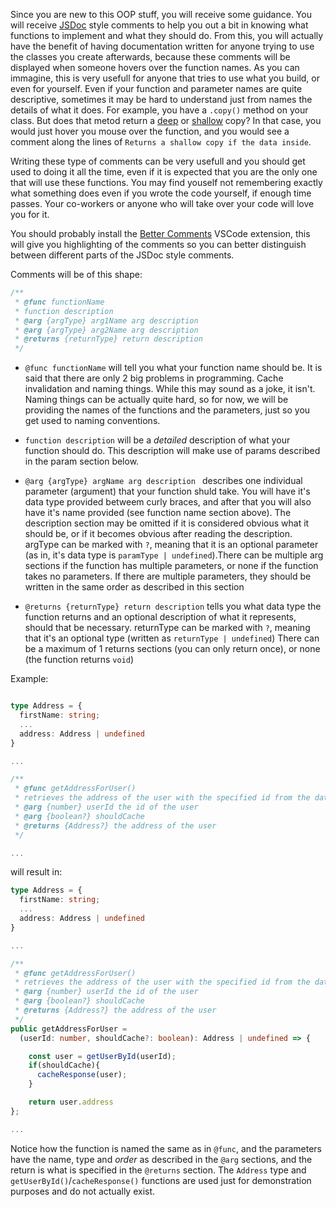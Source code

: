 Since you are new to this OOP stuff, you will receive some guidance. You will receive [JSDoc](https://jsdoc.app/index.html) style comments to help you out a bit in knowing what functions to implement and what they should do. From this, you will actually have the benefit of having documentation written for anyone trying to use the classes you create afterwards, because these comments will be displayed when someone hovers over the function names. As you can immagine, this is very usefull for anyone that tries to use what you build, or even for yourself. Even if your function and parameter names are quite descriptive, sometimes it may be hard to understand just from names the details of what it does. For example, you have a `.copy()` method on your class. But does that metod return a [deep](https://developer.mozilla.org/en-US/docs/Glossary/Deep_copy) or [shallow](https://developer.mozilla.org/en-US/docs/Glossary/Shallow_copy) copy? In that case, you would just hover you mouse over the function, and you would see a comment along the lines of `Returns a shallow copy if the data inside`.

Writing these type of comments can be very usefull and you should get used to doing it all the time, even if it is expected that you are the only one that will use these functions. You may find youself not remembering exactly what something does even if you wrote the code yourself, if enough time passes. Your co-workers or anyone who will take over your code will love you for it.

You should probably install the [Better Comments](https://marketplace.visualstudio.com/items?itemName=aaron-bond.better-comments) VSCode extension, this will give you highlighting of the comments so you can better distinguish between different parts of the JSDoc style comments.

Comments will be of this shape:

```typescript
/** 
 * @func functionName
 * function description
 * @arg {argType} arg1Name arg description
 * @arg {argType} arg2Name arg description
 * @returns {returnType} return description
 */
```

- `@func functionName` will tell you what your function name should be. It is said that there are only 2 big problems in programming. Cache invalidation and naming things. While this may sound as a joke, it isn't. Naming things can be actually quite hard, so for now, we will be providing the names of the functions and the parameters, just so you get used to naming conventions.

- `function description` will be a *detailed* description of what your function should do. This description will make use of params described in the param section below.

- `@arg {argType} argName arg description ` describes one individual parameter (argument) that your function shuld take. You will have it's data type provided betweem curly braces, and after that you will also have it's name provided (see function name section above). The description section may be omitted if it is considered obvious what it should be, or if it becomes obvious after reading the description. argType can be marked with `?`, meaning that it is an optional parameter (as in, it's data type is `paramType | undefined`).There can be multiple arg sections if the function has multiple parameters, or none if the function takes no parameters. If there are multiple parameters, they should be written in the same order as described in this section

- `@returns {returnType} return description` tells you what data type the function returns and an optional description of what it represents, should that be necessary. returnType can be marked with `?`, meaning that it's an optional type (written as `returnType | undefined`) There can be a maximum of 1 returns sections (you can only return once), or none (the function returns `void`)

Example:

```typescript

type Address = {
  firstName: string;
  ...
  address: Address | undefined
}

...

/**
 * @func getAddressForUser()
 * retrieves the address of the user with the specified id from the database, or undefined if no address is found. If shouldCache parameter is provided, the response from the database will also be cached.
 * @arg {number} userId the id of the user
 * @arg {boolean?} shouldCache
 * @returns {Address?} the address of the user
 */

...
```

will result in:

```typescript
type Address = {
  firstName: string;
  ...
  address: Address | undefined
}

...

/**
 * @func getAddressForUser()
 * retrieves the address of the user with the specified id from the database, or undefined if no address is found. If shouldCache parameter is provided, the response from the database will also be cached.
 * @arg {number} userId the id of the user
 * @arg {boolean?} shouldCache
 * @returns {Address?} the address of the user
 */
public getAddressForUser = 
  (userId: number, shouldCache?: boolean): Address | undefined => {

    const user = getUserById(userId);
    if(shouldCache){
      cacheResponse(user);
    }

    return user.address
};

...
```

Notice how the function is named the same as in `@func`, and the parameters have the name, type and *order* as described in the `@arg` sections, and the return is what is specified in the `@returns` section. The `Address` type and `getUserById()`/`cacheResponse()` functions are used just for demonstration purposes and do not actually exist.